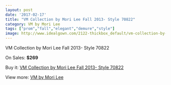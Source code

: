 ```yaml
---
layout: post
date: '2017-02-17'
title: "VM Collection by Mori Lee Fall 2013- Style 70822"
category: VM by Mori Lee
tags: ["prom","fall","elegant","demure","style"]
image: http://www.idealgown.com/2122-thickbox_default/vm-collection-by-mori-lee-fall-2013-style-70822.jpg
---
```

VM Collection by Mori Lee Fall 2013- Style 70822

On Sales: **$269**
<a href="https://www.idealgown.com/en/vm-by-mori-lee/1008-vm-collection-by-mori-lee-fall-2013-style-70822.html"><amp-img layout="responsive" width="600" height="600" src="//www.idealgown.com/2122-thickbox_default/vm-collection-by-mori-lee-fall-2013-style-70822.jpg" alt="VM Collection by Mori Lee Fall 2013- Style 70822 0" /></a>
<a href="https://www.idealgown.com/en/vm-by-mori-lee/1008-vm-collection-by-mori-lee-fall-2013-style-70822.html"><amp-img layout="responsive" width="600" height="600" src="//www.idealgown.com/2125-thickbox_default/vm-collection-by-mori-lee-fall-2013-style-70822.jpg" alt="VM Collection by Mori Lee Fall 2013- Style 70822 1" /></a>
<a href="https://www.idealgown.com/en/vm-by-mori-lee/1008-vm-collection-by-mori-lee-fall-2013-style-70822.html"><amp-img layout="responsive" width="600" height="600" src="//www.idealgown.com/2124-thickbox_default/vm-collection-by-mori-lee-fall-2013-style-70822.jpg" alt="VM Collection by Mori Lee Fall 2013- Style 70822 2" /></a>
<a href="https://www.idealgown.com/en/vm-by-mori-lee/1008-vm-collection-by-mori-lee-fall-2013-style-70822.html"><amp-img layout="responsive" width="600" height="600" src="//www.idealgown.com/2123-thickbox_default/vm-collection-by-mori-lee-fall-2013-style-70822.jpg" alt="VM Collection by Mori Lee Fall 2013- Style 70822 3" /></a>

Buy it: [VM Collection by Mori Lee Fall 2013- Style 70822](https://www.idealgown.com/en/vm-by-mori-lee/1008-vm-collection-by-mori-lee-fall-2013-style-70822.html "VM Collection by Mori Lee Fall 2013- Style 70822")

View more: [VM by Mori Lee](https://www.idealgown.com/en/13-vm-by-mori-lee "VM by Mori Lee")